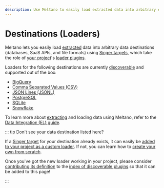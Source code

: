 ```yaml
---
description: Use Meltano to easily load extracted data into arbitrary data destinations (databases, SaaS APIs, and file formats) using Singer targets.
---
```


# Destinations (Loaders)

Meltano lets you easily load [extracted](/plugins/extractors/) data into arbitrary data destinations (databases, SaaS APIs, and file formats) using [Singer targets](https://www.singer.io/), which take the role of [your project](/docs/project.html)'s [loader plugins](/docs/plugins.html#loaders).

Loaders for the following destinations are currently [discoverable](/docs/plugins.html#discoverable-plugins) and supported out of the box:

- [BigQuery](/plugins/loaders/bigquery.html)
- [Comma Separated Values (CSV)](/plugins/loaders/csv.html)
- [JSON Lines (JSONL)](/plugins/loaders/jsonl.html)
- [PostgreSQL](/plugins/loaders/postgres.html)
- [SQLite](/plugins/loaders/sqlite.html)
- [Snowflake](/plugins/loaders/snowflake.html)

To learn more about [extracting](/plugins/loaders/) and loading data using Meltano, refer to the [Data Integration (EL) guide](/docs/integration.html).

::: tip Don't see your data destination listed here?

If a [Singer target](https://www.singer.io/#targets) for your destination already exists,
it can easily be [added to your project as a custom loader](/docs/command-line-interface.html#how-to-use-custom-plugins).
If not, you can learn how to [create your own from scratch](https://github.com/singer-io/getting-started/blob/master/docs/RUNNING_AND_DEVELOPING.md#developing-a-target).

Once you've got the new loader working in your project, please consider
[contributing its definition](/docs/contributor-guide.html#discoverable-plugins)
to the [index of discoverable plugins](/docs/plugins.html#discoverable-plugins)
so that it can be added to this page!

:::
